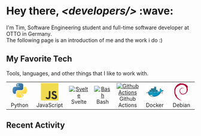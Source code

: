 <!-- 
  Inspiration taken from:
  - https://github.com/harshkumarkhatri/harshkumarkhatri
  - https://github.com/MacroPower/MacroPower
  - https://github.com/MartinHeinz/MartinHeinz
  - https://github.com/cheesits456/cheesits456
-->

<h1>Hey there, <i>&lt;developers/&gt;</i> :wave: </h1>
<p>I'm Tim, Software Engineering student and full-time software developer at OTTO in Germany. <br> The following page is an introduction of me and the work i do :)</p>

## My Favorite Tech
<p> Tools, languages, and other things that I like to work with. </p>

<!-- Icons: https://devicon.dev/ -->
<table>
  <tr>
    <td align="center" width="96">
      <a href="#">
        <img src="./img/python-original.svg" width="48" height="48" alt="Python" />
      </a>
      <br>Python
    </td>
    <td align="center" width="96">
      <a href="#">
        <img src="./img/javascript-original.svg" width="48" height="48" alt="JavaScript" />
      </a>
      <br>JavaScript
    </td>
    <td align="center"  width="96">
      <a href="#">
        <img src="https://cdn.jsdelivr.net/gh/devicons/devicon@latest/icons/svelte/svelte-original.svg" width="48" height="48" alt="Svelte" />
      </a>
      <br>Svelte
    </td>
    <td align="center"  width="96">
      <a href="#">
        <img src="https://cdn.jsdelivr.net/gh/devicons/devicon@latest/icons/bash/bash-original.svg" width="48" height="48" alt="Bash" />
      </a>
      <br>Bash
    </td> 
    <td align="center"  width="96">
      <a href="#">
        <img src="https://cdn.jsdelivr.net/gh/devicons/devicon@latest/icons/githubactions/githubactions-original.svg" width="48" height="48" alt="Github Actions" />
      </a>
      <br>Github Actions
    </td>
    <td align="center" width="96"> 
      <a href="#" >
        <img src="./img/docker-original.svg" width="48" height="48" alt="Docker" />
      </a>
      <br>Docker
    </td>
    <td align="center"  width="96">
      <a href="#">
        <img src="./img/debian-original.svg" width="48" height="48" alt="Debian" />
      </a>
      <br>Debian
    </td>
  </tr>
</table>

## Recent Activity

<!--START_SECTION:activity-->


<!--END_SECTION:activity-->
